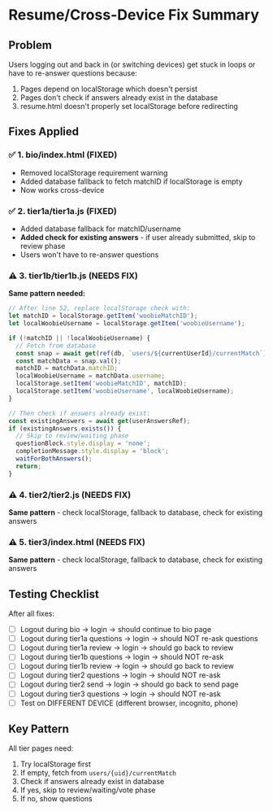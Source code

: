 # Resume/Cross-Device Fix Summary

## Problem
Users logging out and back in (or switching devices) get stuck in loops or have to re-answer questions because:
1. Pages depend on localStorage which doesn't persist
2. Pages don't check if answers already exist in the database
3. resume.html doesn't properly set localStorage before redirecting

## Fixes Applied

### ✅ 1. bio/index.html (FIXED)
- Removed localStorage requirement warning
- Added database fallback to fetch matchID if localStorage is empty
- Now works cross-device

### ✅ 2. tier1a/tier1a.js (FIXED)
- Added database fallback for matchID/username
- **Added check for existing answers** - if user already submitted, skip to review phase
- Users won't have to re-answer questions

### ⚠️ 3. tier1b/tier1b.js (NEEDS FIX)
**Same pattern needed:**
```javascript
// After line 52, replace localStorage check with:
let matchID = localStorage.getItem('woobieMatchID');
let localWoobieUsername = localStorage.getItem('woobieUsername');

if (!matchID || !localWoobieUsername) {
  // Fetch from database
  const snap = await get(ref(db, `users/${currentUserId}/currentMatch`));
  const matchData = snap.val();
  matchID = matchData.matchID;
  localWoobieUsername = matchData.username;
  localStorage.setItem('woobieMatchID', matchID);
  localStorage.setItem('woobieUsername', localWoobieUsername);
}

// Then check if answers already exist:
const existingAnswers = await get(userAnswersRef);
if (existingAnswers.exists()) {
  // Skip to review/waiting phase
  questionBlock.style.display = 'none';
  completionMessage.style.display = 'block';
  waitForBothAnswers();
  return;
}
```

### ⚠️ 4. tier2/tier2.js (NEEDS FIX)
**Same pattern** - check localStorage, fallback to database, check for existing answers

### ⚠️ 5. tier3/index.html (NEEDS FIX)
**Same pattern** - check localStorage, fallback to database, check for existing answers

## Testing Checklist
After all fixes:
- [ ] Logout during bio → login → should continue to bio page
- [ ] Logout during tier1a questions → login → should NOT re-ask questions
- [ ] Logout during tier1a review → login → should go back to review
- [ ] Logout during tier1b questions → login → should NOT re-ask
- [ ] Logout during tier1b review → login → should go back to review
- [ ] Logout during tier2 questions → login → should NOT re-ask
- [ ] Logout during tier2 send → login → should go back to send page
- [ ] Logout during tier3 questions → login → should NOT re-ask
- [ ] Test on DIFFERENT DEVICE (different browser, incognito, phone)

## Key Pattern
All tier pages need:
1. Try localStorage first
2. If empty, fetch from `users/{uid}/currentMatch`
3. Check if answers already exist in database
4. If yes, skip to review/waiting/vote phase
5. If no, show questions
